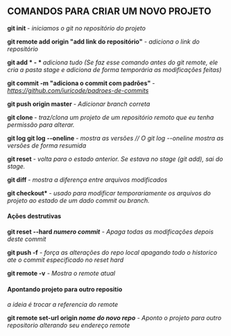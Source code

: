 ## COMANDOS PARA CRIAR UM NOVO PROJETO

<b>git init </b>
<i>- iniciamos o git no repositório do projeto </i>

<b>git remote add origin "add link do repositório"</b>
<i>- adiciona o link do repositório</i>

<b>git add * - * </b>
<i>adiciona tudo (Se faz esse comando antes do git remote, ele cria a pasta stage e adiciona de forma temporária as modificações feitas)</i>

<b>git commit -m "adiciona o commit com padrões" </b>
<i>- https://github.com/iuricode/padroes-de-commits</i>

<b>git push origin master </b>
<i>- Adicionar branch correta</i>

<b>git clone </b>
<i>- traz/clona um projeto de um repositório remoto que eu tenha permissão para alterar.</i>

<b>git log </b>
<b>git log --oneline </b>
<i>- mostra as versões // O git log --oneline mostra as versões de forma resumida</i>

<b>git reset </b>
<i>- volta para o estado anterior. Se estava no stage (git add), sai do stage.</i>

<b>git diff </b>
<i>- mostra a diferença entre arquivos modificados</i>

<b>git checkout* </b>
<i>- usado para modificar temporariamente os arquivos do projeto ao estado de um dado commit ou branch.</i>

#### Ações destrutivas
<b>git reset --hard *numero commit*</b>
<i>- Apaga todas as modificações depois deste commit</i>

<b>git push -f</b>
<i>- força as alterações do repo local apagando todo o historico ate o commit especificado no reset hard</i>

<b>git remote -v</b>
<i>- Mostra o remote atual</i>

#### Apontando projeto para outro repositio

<i> a ideia é trocar a referencia do remote </i>

<b>git remote set-url origin *nome do novo repo*</b>
<i>- Aponto o projeto para outro repositorio alterando seu endereço remote</i>